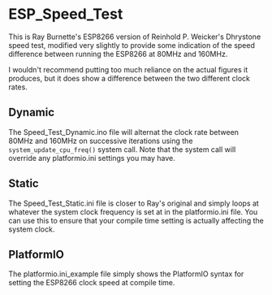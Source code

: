 # ESP_Speed_Test

This is Ray Burnette's ESP8266 version of Reinhold P. Weicker's Dhrystone speed test, modified very slightly to provide some indication of the speed difference between running the ESP8266 at 80MHz and 160MHz.

I wouldn't recommend putting too much reliance on the actual figures it produces, but it does show a difference between the two different clock rates.


## Dynamic

The Speed_Test_Dynamic.ino file will alternat the clock rate between 80MHz and 160MHz on successive iterations using the `system_update_cpu_freq()` system call.  Note that the system call will override any platformio.ini settings you may have.


## Static

The Speed_Test_Static.ini file is closer to Ray's original and simply loops at whatever the system clock frequency is set at in the platformio.ini file.  You can use this to ensure that your compile time setting is actually affecting the system clock.


## PlatformIO

The platformio.ini_example file simply shows the PlatformIO syntax for setting the ESP8266 clock speed at compile time.


